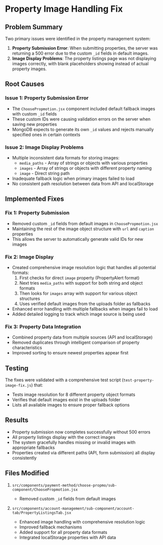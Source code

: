 # Property Image Handling Fix

## Problem Summary

Two primary issues were identified in the property management system:

1. **Property Submission Error**: When submitting properties, the server was returning a 500 error due to the custom `_id` fields in default images.
2. **Image Display Problems**: The property listings page was not displaying images correctly, with blank placeholders showing instead of actual property images.

## Root Causes

### Issue 1: Property Submission Error
- The `ChoosePropmotion.jsx` component included default fallback images with custom `_id` fields
- These custom IDs were causing validation errors on the server when saving new properties
- MongoDB expects to generate its own `_id` values and rejects manually specified ones in certain contexts

### Issue 2: Image Display Problems
- Multiple inconsistent data formats for storing images:
  - `media_paths` - Array of strings or objects with various properties
  - `images` - Array of strings or objects with different property naming
  - `image` - Direct string path
- Inadequate fallback logic when primary images failed to load
- No consistent path resolution between data from API and localStorage

## Implemented Fixes

### Fix 1: Property Submission
- Removed custom `_id` fields from default images in `ChoosePropmotion.jsx`
- Maintaining the rest of the image object structure with `url` and `caption` properties
- This allows the server to automatically generate valid IDs for new images

### Fix 2: Image Display
- Created comprehensive image resolution logic that handles all potential formats:
  1. First checks for direct `image` property (PropertyAlert format)
  2. Next tries `media_paths` with support for both string and object formats
  3. Then looks for `images` array with support for various object structures
  4. Uses verified default images from the uploads folder as fallbacks
- Enhanced error handling with multiple fallbacks when images fail to load
- Added detailed logging to track which image source is being used

### Fix 3: Property Data Integration
- Combined property data from multiple sources (API and localStorage)
- Removed duplicates through intelligent comparison of property characteristics
- Improved sorting to ensure newest properties appear first

## Testing

The fixes were validated with a comprehensive test script (`test-property-image-fix.js`) that:
- Tests image resolution for 8 different property object formats
- Verifies that default images exist in the uploads folder
- Lists all available images to ensure proper fallback options

## Results

- Property submission now completes successfully without 500 errors
- All property listings display with the correct images
- The system gracefully handles missing or invalid images with appropriate fallbacks
- Properties created via different paths (API, form submission) all display consistently

## Files Modified

1. `src/components/payment-method/choose-propmo/sub-component/ChoosePropmotion.jsx`
   - Removed custom `_id` fields from default images

2. `src/components/account-management/sub-component/account-tab/PropertyListingsTab.jsx`
   - Enhanced image handling with comprehensive resolution logic
   - Improved fallback mechanisms
   - Added support for all property data formats
   - Integrated localStorage properties with API data
